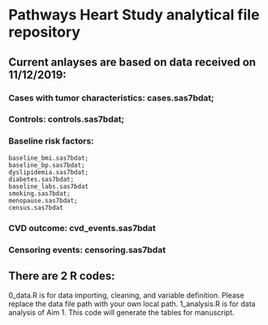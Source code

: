 # Pathways Heart Study analytical file repository

## Current anlayses are based on data received on 11/12/2019:

### Cases with tumor characteristics: cases.sas7bdat; 
### Controls: controls.sas7bdat; 

### Baseline risk factors: 
    baseline_bmi.sas7bdat; 
    baseline_bp.sas7bdat; 
    dyslipidemia.sas7bdat; 
    diabetes.sas7bdat; 
    baseline_labs.sas7bdat
    smoking.sas7bdat; 
    menopause.sas7bdat; 
    census.sas7bdat

### CVD outcome: cvd_events.sas7bdat

### Censoring events: censoring.sas7bdat

## There are 2 R codes:

  0_data.R is for data importing, cleaning, and variable definition. Please replace the data file path with your own local path.
  1_analysis.R is for data analysis of Aim 1. This code will generate the tables for manuscript.
  






